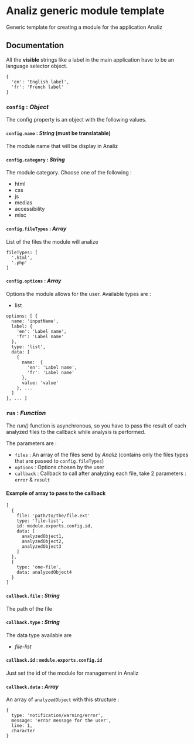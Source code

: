 # Analiz generic module template
Generic template for creating a module for the application Analiz

## Documentation
All the **visible** strings like a label in the main application have to be an language selector object.
```
{
  'en': 'English label',
  'fr': 'French label'
}
```

### `config` : _Object_
The config property is an object with the following values.

#### `config.name` : _String_ **(must be translatable)**
The module name that will be display in Analiz

#### `config.category` : _String_
The module category. Choose one of the following :
- html
- css
- js
- medias
- accessibility
- misc

#### `config.fileTypes` : _Array_
List of the files the module will analize
```
fileTypes: [
  '.html',
  '.php'
]
```

#### `config.options` :  _Array_
Options the module allows for the user. Available types are :
- list

```
options: [ {
  name: 'inputName',
  label: {
    'en': 'Label name',
    'fr': 'Label name'
  },
  type: 'list',
  data: [
    {
      name:  {
        'en': 'Label name',
        'fr': 'Label name'
      },
      value: 'value'
    }, ...
  ]
}, ... ]
```

### `run` : _Function_
The _run()_ function is asynchronous, so you have to pass the result of each analyzed files to the callback while analysis is performed.

The parameters are :
- `files` : An array of the files send by _Analiz_ (contains only the files types that are passed to `config.fileTypes`)
- `options` : Options chosen by the user
- `callback` : Callback to call after analyzing each file, take 2 parameters : `error` & `result`

#### Example of array to pass to the callback
```
[
  {
    file: 'path/to/the/file.ext'
    type: 'file-list',
    id: module.exports.config.id,
    data: [
      analyzedObject1,
      analyzedObject2,
      analyzedObject3
    ]
  },
  {
    type: 'one-file',
    data: analyzedObject4
  }
]
```

#### `callback.file` : _String_
The path of the file

#### `callback.type` : _String_
The data type available are
- _file-list_

#### `callback.id` : `module.exports.config.id`
Just set the id of the module for management in Analiz 

#### `callback.data` : _Array_
An array of `analyzedObject` with this structure :

```
{
  type: 'notification/warning/error',
  message: 'error message for the user',
  line: 1,
  character
}
```
